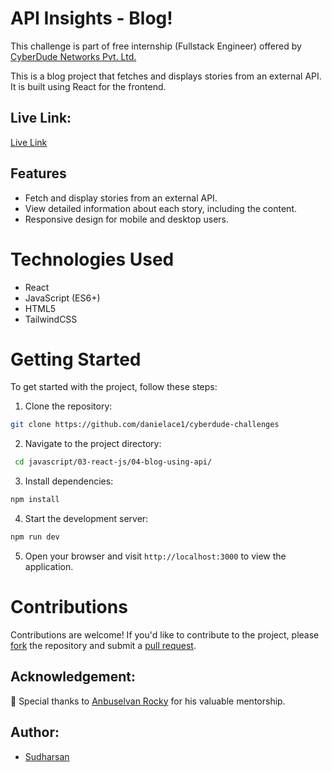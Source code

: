 # API Insights - Blog!

This challenge is part of free internship (Fullstack Engineer) offered by [CyberDude Networks Pvt. Ltd.](https://cyberdudenetworks.com)

This is a blog project that fetches and displays stories from an external API. It is built using React for the frontend.

## Live Link:

[Live Link](https://sudharsan-blog-api.netlify.app/)

## Features

- Fetch and display stories from an external API.
- View detailed information about each story, including the content.
- Responsive design for mobile and desktop users.

# Technologies Used

- React
- JavaScript (ES6+)
- HTML5
- TailwindCSS

# Getting Started

To get started with the project, follow these steps:

1. Clone the repository:

```sh
git clone https://github.com/danielace1/cyberdude-challenges
```

2. Navigate to the project directory:

```sh
 cd javascript/03-react-js/04-blog-using-api/
```

3. Install dependencies:

```sh
npm install
```

4. Start the development server:

```sh
npm run dev
```

5. Open your browser and visit `http://localhost:3000` to view the application.

# Contributions

Contributions are welcome! If you'd like to contribute to the project, please [fork](https://github.com/danielace1/cyberdude-challenges/fork) the repository and submit a [pull request](https://github.com/danielace1/cyberdude-challenges/pulls).

## Acknowledgement:

🎉 Special thanks to [Anbuselvan Rocky](https://github.com/anburocky3) for his valuable mentorship.

## Author:

- [Sudharsan](https://github.com/danielace1)
